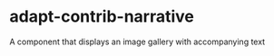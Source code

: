 adapt-contrib-narrative
=======================

A component that displays an image gallery with accompanying text
